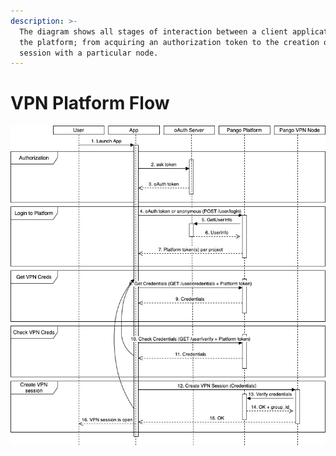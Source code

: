 ```yaml
---
description: >-
  The diagram shows all stages of interaction between a client application and
  the platform; from acquiring an authorization token to the creation of a VPN
  session with a particular node.
---
```


# VPN Platform Flow

  

![](../../.gitbook/assets/flow-1-1.jpg)

